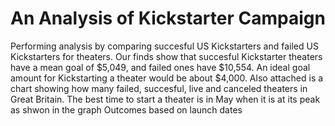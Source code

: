 # An Analysis of Kickstarter Campaign
Performing analysis by comparing succesful US Kickstarters and failed US Kickstarters for theaters. Our finds show that succesful Kickstarter theaters have a mean goal of $5,049, and failed ones have $10,554. An ideal goal amount for Kickstarting a theater would be about $4,000.
Also attached is a chart showing how many failed, succesful, live and canceled theaters in Great Britain. The best time to start a theater is in May when it is at its peak as shwon in the graph Outcomes based on launch dates 
